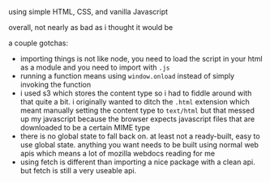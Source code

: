 using simple HTML, CSS, and vanilla Javascript

overall, not nearly as bad as i thought it would be

a couple gotchas:
- importing things is not like node, you need to load the script in your html as a module and you need to import with `.js`
- running a function means using `window.onload` instead of simply invoking the function
- i used s3 which stores the content type so i had to fiddle around with that quite a bit. i originally wanted to ditch the `.html` extension which meant manually setting the content type to `text/html` but that messed up my javascript because the browser expects javascript files that are downloaded to be a certain MIME type
- there is no global state to fall back on. at least not a ready-built, easy to use global state. anything you want needs to be built using normal web apis which means a lot of mozilla webdocs reading for me
- using fetch is different than importing a nice package with a clean api. but fetch is still a very useable api.
